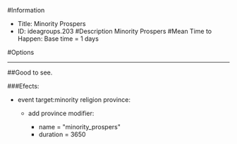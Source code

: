 #Information
 - Title: Minority Prospers
 - ID: ideagroups.203
#Description
Minority Prospers
#Mean Time to Happen:
Base time = 1 days

#Options

___
##Good to see.

###Efects:<ul><li>event target:minority religion province:</li><ul><li>add province modifier:</li><ul><li>name = "minority_prospers"</li><li>duration = 3650</li></ul></ul></ul>

